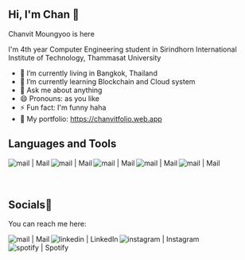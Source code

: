 ## Hi, I'm Chan 🐻

Chanvit Moungyoo is here

I'm 4th year Computer Engineering student in Sirindhorn International Institute of Technology, Thammasat University

- 🔭 I’m currently living in Bangkok, Thailand
- 🌱 I’m currently learning Blockchain and Cloud system
- 💬 Ask me about anything
- 😄 Pronouns: as you like
- ⚡ Fun fact: I'm funny haha 
- 👀 My portfolio: https://chanvitfolio.web.app

## Languages and Tools

<img align="left" alt="mail | Mail" width="px" src="https://img.icons8.com/fluency/48/000000/github.png" />
<img align="left" alt="mail | Mail" width="px" src="https://img.icons8.com/color/48/000000/javascript--v1.png" />
<img align="left" alt="mail | Mail" width="px" src="https://img.icons8.com/color/48/000000/visual-studio-code-2019.png" />
<img align="left" alt="mail | Mail" width="px" src="https://img.icons8.com/color/48/000000/css3.png" />
<img align="left" alt="mail | Mail" width="px" src="https://img.icons8.com/color/48/000000/xcode.png" />
<br><br><br>

## Socials📱
You can reach me here:

[<img align="left" alt="mail | Mail" width="px" src="https://img.icons8.com/color/48/000000/apple-mail.png" />](mailto:chanvit.moungyoo@icloud.com)
[<img align="left" alt="linkedin | LinkedIn" width="px" src="https://img.icons8.com/fluency/48/000000/linkedin.png" />](https://www.linkedin.com/in/chanvitbkk/)
[<img align="left" alt="instagram | Instagram" width="px" src="https://img.icons8.com/fluency/48/000000/instagram-new.png" />](https://www.instagram.com/_titydepilote_/)
[<img align="left" alt="spotify | Spotify" width="px" src="https://img.icons8.com/color/48/000000/spotify--v3.png" />](https://open.spotify.com/playlist/5kuWj9GkAIwU8cJ3rSQpGN?si=15090551fb6a4fe1/)

